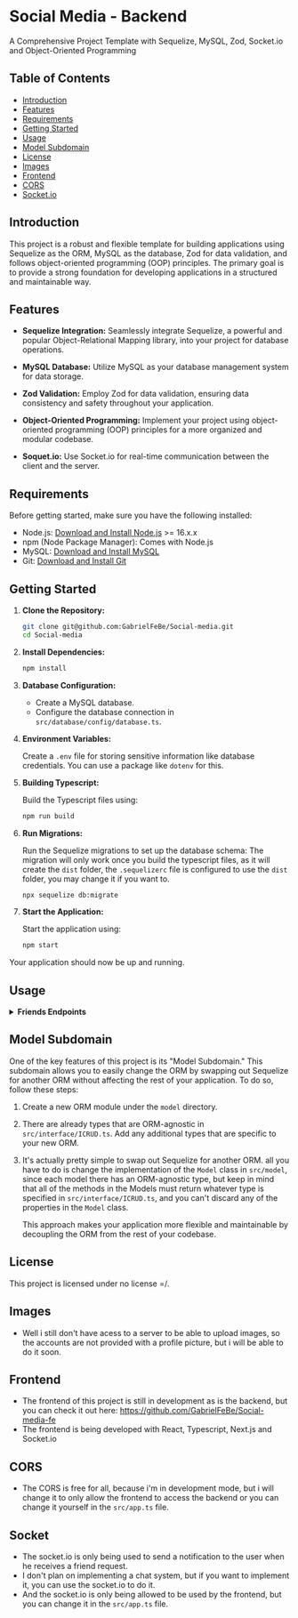 # Social Media - Backend

A Comprehensive Project Template with Sequelize, MySQL, Zod, Socket.io and Object-Oriented Programming

## Table of Contents

- [Introduction](#introduction)
- [Features](#features)
- [Requirements](#requirements)
- [Getting Started](#getting-started)
- [Usage](#usage)
- [Model Subdomain](#model-subdomain)
- [License](#license)
- [Images](#images)
- [Frontend](#frontend)
- [CORS](#cors)
- [Socket.io](#socket)

## Introduction

This project is a robust and flexible template for building applications using Sequelize as the ORM, MySQL as the database, Zod for data validation, and follows object-oriented programming (OOP) principles. The primary goal is to provide a strong foundation for developing applications in a structured and maintainable way.

## Features

- **Sequelize Integration:** Seamlessly integrate Sequelize, a powerful and popular Object-Relational Mapping library, into your project for database operations.

- **MySQL Database:** Utilize MySQL as your database management system for data storage.

- **Zod Validation:** Employ Zod for data validation, ensuring data consistency and safety throughout your application.

- **Object-Oriented Programming:** Implement your project using object-oriented programming (OOP) principles for a more organized and modular codebase.

- **Soquet.io:** Use Socket.io for real-time communication between the client and the server.

## Requirements

Before getting started, make sure you have the following installed:

- Node.js: [Download and Install Node.js](https://nodejs.org/) >= 16.x.x
- npm (Node Package Manager): Comes with Node.js
- MySQL: [Download and Install MySQL](https://dev.mysql.com/downloads/installer/)
- Git: [Download and Install Git](https://git-scm.com/downloads)

## Getting Started

1. **Clone the Repository:**

   ```bash
   git clone git@github.com:GabrielFeBe/Social-media.git
   cd Social-media
   ```

2. **Install Dependencies:**

   ```bash
   npm install
   ```

3. **Database Configuration:**

   - Create a MySQL database.
   - Configure the database connection in `src/database/config/database.ts`.

4. **Environment Variables:**

   Create a `.env` file for storing sensitive information like database credentials. You can use a package like `dotenv` for this.

5. **Building Typescript:**

   Build the Typescript files using:

   ```bash
   npm run build
   ```

6. **Run Migrations:**

   Run the Sequelize migrations to set up the database schema:
   The migration will only work once you build the typescript files, as it will create the `dist` folder, the `.sequelizerc` file is configured to use the `dist` folder, you may change it if you want to.

   ```bash
   npx sequelize db:migrate
   ```

7. **Start the Application:**

   Start the application using:

   ```bash
   npm start
   ```

Your application should now be up and running.

## Usage

<details>
<summary><strong>Friends Endpoints</strong></summary>

### `Endpoint /friends/:id`

- Endpoint to find friends of a user by the user's ID.
- Request method: GET
- Parameters:
  - `id` (from request parameters) - User ID
- Returns a JSON response with the found friends.

### `Endpoint /friends/:id`

- Endpoint to create a new friend request.
- Request method: POST
- Request body should contain the necessary information to create the friend request.
- Emits a socket event 'friendRequest' using `SocketUtils` to notify other users.
- Returns a JSON response with the created friend request.

### `Endpoint /friends/:id`

- This is basically to decline a friend request.
- Endpoint to delete a friend request by its ID.
- Request method: DELETE
- Parameters:
  - `id` (from request parameters) - Friend Request ID
- Returns a JSON response with a 204 status code indicating success.

### `Endpoint /friends`

- Theres no need to pass any parameters, because the user is already logged in so it's retrieving the user's ID from the JWT token.
- Endpoint to fetch all friends of a user.
- Request method: GET
- Returns a JSON response with the user's friends.

### `Endpoint /friends/:id`

- This is basically to accept a friend request.
- Endpoint to update an existing friend request by its ID.
- Request method: PUT
- Parameters:
  - `id` (from request parameters) - Friend Request ID
- Request body should contain the necessary information to update the friend request.
- Returns a JSON response with the updated friend request.
</details>

## Model Subdomain

One of the key features of this project is its "Model Subdomain." This subdomain allows you to easily change the ORM by swapping out Sequelize for another ORM without affecting the rest of your application. To do so, follow these steps:

1. Create a new ORM module under the `model` directory.

2. There are already types that are ORM-agnostic in `src/interface/ICRUD.ts`. Add any additional types that are specific to your new ORM.

3. It's actually pretty simple to swap out Sequelize for another ORM. all you have to do is change the implementation of the `Model` class in `src/model`, since each model there has an ORM-agnostic type, but keep in mind that all of the methods in the Models must return whatever type is specified in `src/interface/ICRUD.ts`, and you can't discard any of the properties in the `Model` class.

   This approach makes your application more flexible and maintainable by decoupling the ORM from the rest of your codebase.

## License

This project is licensed under no license =/.

## Images

- Well i still don't have acess to a server to be able to upload images, so the accounts are not provided with a profile picture, but i will be able to do it soon.

## Frontend

- The frontend of this project is still in development as is the backend, but you can check it out here: https://github.com/GabrielFeBe/Social-media-fe
- The frontend is being developed with React, Typescript, Next.js and Socket.io

## CORS

- The CORS is free for all, because i'm in development mode, but i will change it to only allow the frontend to access the backend or you can change it yourself in the `src/app.ts` file.

## Socket

- The socket.io is only being used to send a notification to the user when he receives a friend request.
- I don't plan on implementing a chat system, but if you want to implement it, you can use the socket.io to do it.
- And the socket.io is only being allowed to be used by the frontend, but you can change it in the `src/app.ts` file.
